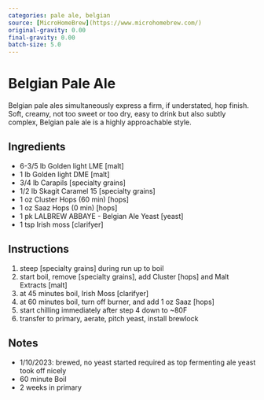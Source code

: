 ```yaml
---
categories: pale ale, belgian
source: [MicroHomeBrew](https://www.microhomebrew.com/)
original-gravity: 0.00
final-gravity: 0.00
batch-size: 5.0
---
```


# Belgian Pale Ale

Belgian pale ales simultaneously express a firm, if understated, hop finish. Soft, creamy, not too sweet or too dry, easy to drink but also subtly complex, Belgian pale ale is a highly approachable style.

## Ingredients

- 6-3/5 lb Golden light LME [malt]
- 1 lb Golden light DME [malt]
- 3/4 lb Carapils [specialty grains]
- 1/2 lb Skagit Caramel 15 [specialty grains]
- 1 oz Cluster Hops (60 min) [hops]
- 1 oz Saaz Hops (0 min) [hops]
- 1 pk LALBREW ABBAYE - Belgian Ale Yeast [yeast]
- 1 tsp Irish moss [clarifyer]

## Instructions

1. steep [specialty grains] during run up to boil
2. start boil, remove [specialty grains], add Cluster [hops] and Malt Extracts [malt]
3. at 45 minutes boil, Irish Moss [clarifyer]
4. at 60 minutes boil, turn off burner, and add 1 oz Saaz [hops]
5. start chilling immediately after step 4 down to ~80F
6. transfer to primary, aerate, pitch yeast, install brewlock

## Notes
* 1/10/2023: brewed, no yeast started required as top fermenting ale yeast took off nicely
* 60 minute Boil
* 2 weeks in primary

